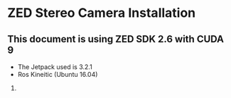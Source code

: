 # ZED Stereo Camera Installation

## This document is using ZED SDK 2.6 with CUDA 9
- The Jetpack used is 3.2.1 
- Ros Kineitic (Ubuntu 16.04)

1. 
